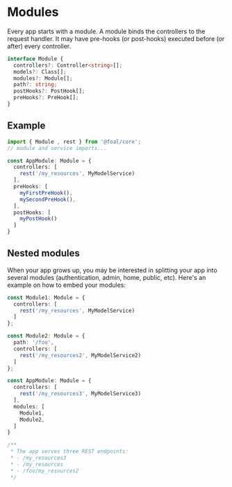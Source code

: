 # Modules

Every app starts with a module. A module binds the controllers to the request handler. It may have pre-hooks (or post-hooks) executed before (or after) every controller.

```typescript
interface Module {
  controllers?: Controller<string>[];
  models?: Class[];
  modules?: Module[];
  path?: string;
  postHooks?: PostHook[];
  preHooks?: PreHook[];
}
```

## Example

```typescript
import { Module , rest } from '@foal/core';
// module and service imports...

const AppModule: Module = {
  controllers: [
    rest('/my_resources', MyModelService)
  ],
  preHooks: [
    myFirstPreHook(),
    mySecondPreHook(),
  ],
  postHooks: [
    myPostHook()
  ]
}
```

## Nested modules

When your app grows up, you may be interested in splitting your app into several modules (authentication, admin, home, public, etc). Here's an example on how to embed your modules:

```typescript
const Module1: Module = {
  controllers: [
    rest('/my_resources', MyModelService)
  ]
};

const Module2: Module = {
  path: '/foo',
  controllers: [
    rest('/my_resources2', MyModelService2)
  ]
};

const AppModule: Module = {
  controllers: [
    rest('/my_resources3', MyModelService3)
  ],
  modules: [
    Module1,
    Module2,
  ]
}

/**
 * The app serves three REST endpoints:
 * - /my_resources3
 * - /my_resources
 * - /foo/my_resources2
 */
```

